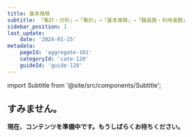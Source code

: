 ```yaml
---
title: 基本推移
subtitle: 「集計・分析」→「集計」→「基本推移」→「職員数・利用者数」
sidebar_position: 1
last_update: 
    date: '2024-01-15'
metadata: 
    pageId: 'aggregate-101'
    categoryId: 'cate-120'
    guideId: 'guide-120'
---
```


import Subtitle from '@site/src/components/Subtitle';

<Subtitle text={frontMatter.subtitle} />

## すみません。

**現在、コンテンツを準備中です。もうしばらくお待ちください。**